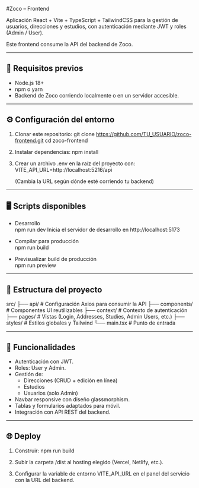 #Zoco – Frontend

Aplicación React + Vite + TypeScript + TailwindCSS para la gestión de usuarios, direcciones y estudios, con autenticación mediante JWT y roles (Admin / User).  

Este frontend consume la API del backend de Zoco.

------------------------------------------------------------
🚀 Requisitos previos
------------------------------------------------------------
- Node.js 18+
- npm o yarn
- Backend de Zoco corriendo localmente o en un servidor accesible.

------------------------------------------------------------
⚙️ Configuración del entorno
------------------------------------------------------------
1. Clonar este repositorio:
   git clone https://github.com/TU_USUARIO/zoco-frontend.git
   cd zoco-frontend

2. Instalar dependencias:
   npm install

3. Crear un archivo .env en la raíz del proyecto con:
   VITE_API_URL=http://localhost:5216/api

   (Cambia la URL según dónde esté corriendo tu backend)

------------------------------------------------------------
🖥️ Scripts disponibles
------------------------------------------------------------
- Desarrollo  
  npm run dev
  Inicia el servidor de desarrollo en http://localhost:5173

- Compilar para producción  
  npm run build

- Previsualizar build de producción  
  npm run preview

------------------------------------------------------------
📂 Estructura del proyecto
------------------------------------------------------------
src/
 ├── api/          # Configuración Axios para consumir la API
 ├── components/   # Componentes UI reutilizables
 ├── context/      # Contexto de autenticación
 ├── pages/        # Vistas (Login, Addresses, Studies, Admin Users, etc.)
 ├── styles/       # Estilos globales y Tailwind
 └── main.tsx      # Punto de entrada

------------------------------------------------------------
🔑 Funcionalidades
------------------------------------------------------------
- Autenticación con JWT.
- Roles: User y Admin.
- Gestión de:
  - Direcciones (CRUD + edición en línea)
  - Estudios
  - Usuarios (solo Admin)
- Navbar responsive con diseño glassmorphism.
- Tablas y formularios adaptados para móvil.
- Integración con API REST del backend.

------------------------------------------------------------
🌐 Deploy
------------------------------------------------------------
1. Construir:
   npm run build

2. Subir la carpeta /dist al hosting elegido (Vercel, Netlify, etc.).

3. Configurar la variable de entorno VITE_API_URL en el panel del servicio con la URL del backend.